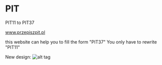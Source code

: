# PIT
PIT11 to PIT37

www.przepiszpit.pl

this website can help you to fill the form "PIT37"
You only have to rewrite "PIT11"

New design:
![alt tag](http://i.imgur.com/OyWaMIV.png)
